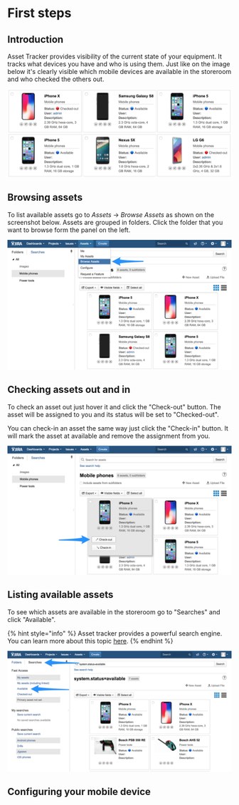 # First steps

## Introduction

Asset Tracker provides visibility of the current state of your equipment. It tracks what devices you have and who is using them. Just like on the image below it's clearly visible which mobile devices are available in the storeroom and who checked the others out.

![](.gitbook/assets/image%20%2811%29.png)

## Browsing assets

To list available assets go to _Assets_ → _Browse Assets_ as shown on the screenshot below. Assets are grouped in folders. Click the folder that you want to browse form the panel on the left. 

![](.gitbook/assets/image%20%281%29.png)

## Checking assets out and in

To check an asset out just hover it and click the "Check-out" button. The asset will be assigned to you and its status will be set to "Checked-out".

You can check-in an asset the same way just click the "Check-in" button. It will mark the asset at available and remove the assignment from you.

![](.gitbook/assets/image%20%2826%29.png)

## Listing available assets

To see which assets are available in the storeroom go to "Searches" and click "Available".

{% hint style="info" %}
Asset tracker provides a powerful search engine. You can learn more about this topic [here](searching/).
{% endhint %}

![](.gitbook/assets/image%20%2847%29.png)

## Configuring your mobile device

